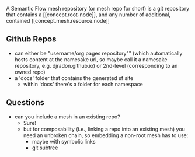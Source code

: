 
A Semantic Flow mesh repository (or mesh repo for short) is a git repository that contains a [[concept.root-node]], and any number of additional, contained [[concept.mesh.resource.node]]


## Github Repos

- can either be "username/org pages repository"" (which automatically hosts content at the namesake url, so maybe call it a namesake repository, e.g. djradon.github.io) or 2nd-level (corresponding to an owned repo)
- a 'docs' folder that contains the generated sf site
    - within 'docs' there's a folder for each namespace
  
## Questions

- can you include a mesh in an existing repo?
  - Sure!
  - but for composability (i.e., linking a repo into an existing mesh) you need an unbroken chain, so embedding a non-root mesh has to use: 
    - maybe with symbolic links
    - git subtree


